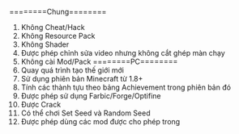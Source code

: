========Chung========
1. Không Cheat/Hack
2. Không Resource Pack 
3. Không Shader
4. Được phép chỉnh sửa video nhưng không cắt ghép màn chạy
5. Không cài Mod/Pack
========PC========
1. Quay quá trình tạo thế giới mới
2. Sử dụng phiên bản Minecraft từ 1.8+
3. Tính các thành tựu theo bảng Achievement trong phiên bản đó
4. Được phép sử dụng Farbic/Forge/Optifine
5. Được Crack
6. Có thể chơi Set Seed và Random Seed 
7. Được phép dùng các mod được cho phép trong
